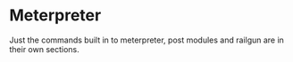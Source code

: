 # Meterpreter

Just the commands built in to meterpreter, post modules and railgun are in their own sections.
